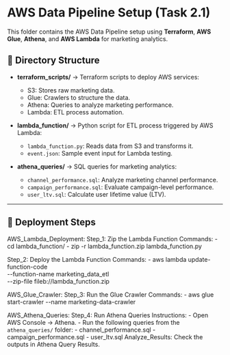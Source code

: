 # AWS Data Pipeline Setup (Task 2.1)

This folder contains the AWS Data Pipeline setup using **Terraform**, **AWS Glue**, **Athena**, and **AWS Lambda** for marketing analytics.

## 📂 Directory Structure

- **terraform_scripts/** → Terraform scripts to deploy AWS services:
  - S3: Stores raw marketing data.
  - Glue: Crawlers to structure the data.
  - Athena: Queries to analyze marketing performance.
  - Lambda: ETL process automation.

- **lambda_function/** → Python script for ETL process triggered by AWS Lambda:
  - `lambda_function.py`: Reads data from S3 and transforms it.
  - `event.json`: Sample event input for Lambda testing.

- **athena_queries/** → SQL queries for marketing analytics:
  - `channel_performance.sql`: Analyze marketing channel performance.
  - `campaign_performance.sql`: Evaluate campaign-level performance.
  - `user_ltv.sql`: Calculate user lifetime value (LTV).

---

## 🚀 Deployment Steps

AWS_Lambda_Deployment:
  Step_1: Zip the Lambda Function
  Commands:
    - cd lambda_function/
    - zip -r lambda_function.zip lambda_function.py

  Step_2: Deploy the Lambda Function
  Commands:
    - aws lambda update-function-code \
        --function-name marketing_data_etl \
        --zip-file fileb://lambda_function.zip

AWS_Glue_Crawler:
  Step_3: Run the Glue Crawler
  Commands:
    - aws glue start-crawler --name marketing-data-crawler

AWS_Athena_Queries:
  Step_4: Run Athena Queries
  Instructions:
    - Open AWS Console → Athena.
    - Run the following queries from the `athena_queries/` folder:
      - channel_performance.sql
      - campaign_performance.sql
      - user_ltv.sql
  Analyze_Results: Check the outputs in Athena Query Results.

